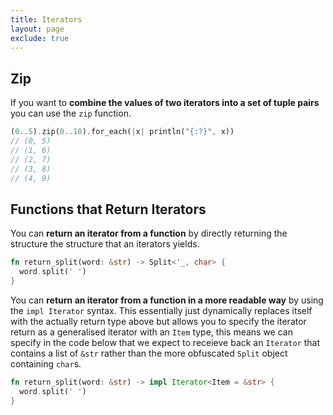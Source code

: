 ```yaml
---
title: Iterators
layout: page
exclude: true
---
```


## Zip

If you want to **combine the values of two iterators into a set of tuple pairs** you can use the `zip` function.
```rust
(0..5).zip(0..10).for_each(|x| println("{:?}", x))
// (0, 5)
// (1, 6)
// (2, 7)
// (3, 8)
// (4, 9)
```

## Functions that Return Iterators

You can **return an iterator from a function** by directly returning the structure the structure that an iterators yields.
```rust
fn return_split(word: &str) -> Split<'_, char> {
  word.split(' ')
}
```

You can **return an iterator from a function in a more readable way** by using the `impl Iterator` syntax. This essentially just dynamically replaces itself with the actually return type above but allows you to specify the iterator return as a generalised iterator with an `Item` type, this means we can specify in the code below that we expect to receieve back an `Iterator` that contains a list of `&str` rather than the more obfuscated `Split` object containing `char`s.
```rust
fn return_split(word: &str) -> impl Iterator<Item = &str> {
  word.split(' ')
}
```
<!--stackedit_data:
eyJoaXN0b3J5IjpbMjExMDUyOTI5MiwtMTEzNzQ0ODczMSwtNz
Y4Nzg5NjgxLC03MTYwNTUwNjJdfQ==
-->